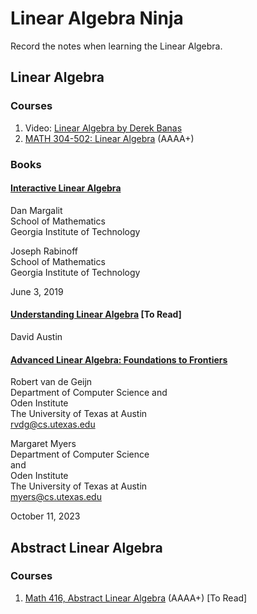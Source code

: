 # Linear Algebra Ninja
Record the notes when learning the Linear Algebra.

## Linear Algebra

### Courses
1. Video: [Linear Algebra by Derek Banas](https://www.youtube.com/playlist?list=PLGLfVvz_LVvQNOt6xlugFm3LmTYo5g_7i)
2. [MATH 304-502: Linear Algebra](https://people.tamu.edu/~yvorobets/MATH304-2011C/MATH304-502.html) (AAAA+) 

### Books

#### [Interactive Linear Algebra](https://textbooks.math.gatech.edu/ila/index.html)
Dan Margalit <br>
School of Mathematics <br>
Georgia Institute of Technology <br>

Joseph Rabinoff <br>
School of Mathematics <br>
Georgia Institute of Technology <br>

June 3, 2019

#### [Understanding Linear Algebra](https://understandinglinearalgebra.org/ula.html) [To Read]
David Austin

#### [Advanced Linear Algebra: Foundations to Frontiers](https://www.cs.utexas.edu/~flame/laff/alaff/frontmatter.html)

Robert van de Geijn <br>
Department of Computer Science 
and <br>
Oden Institute <br>
The University of Texas at Austin <br>
rvdg@cs.utexas.edu 

Margaret Myers <br>
Department of Computer Science <br>
and <br>
Oden Institute <br>
The University of Texas at Austin <br>
myers@cs.utexas.edu 

October 11, 2023



## Abstract Linear Algebra

### Courses
1. [Math 416, Abstract Linear Algebra](https://nmd.web.illinois.edu/classes/2018/416/index.html) (AAAA+) [To Read]
